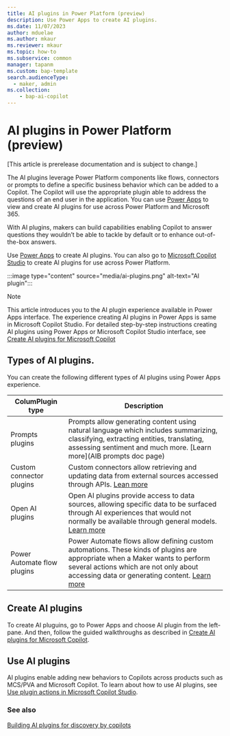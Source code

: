 ```yaml
---
title: AI plugins in Power Platform (preview)
description: Use Power Apps to create AI plugins.
ms.date: 11/07/2023
author: mduelae
ms.author: mkaur
ms.reviewer: mkaur
ms.topic: how-to
ms.subservice: common
manager: tapanm
ms.custom: bap-template
search.audienceType: 
  - maker, admin
ms.collection: 
    - bap-ai-copilot
---
```


# AI plugins in Power Platform (preview)

[This article is prerelease documentation and is subject to change.]

The AI plugins leverage Power Platform components like flows, connectors or prompts to define a specific business behavior which can be added to a Copilot. The Copilot will use the appropriate plugin able to address the questions of an end user in the application. You can use [Power Apps](https://make.powerapps.com) to view and create AI plugins for use across Power Platform and Microsoft 365. 

With AI plugins, makers can build capabilities enabling Copilot to answer questions they wouldn’t be able to tackle by default or to enhance out-of-the-box answers.

Use [Power Apps](https://make.powerapps.com/) to create AI plugins. You can also go to [Microsoft Copilot Studio](/microsoft-copilot-studio/copilot-plugins-overview) to create AI plugins for use across Power Platform.

:::image type="content" source="media/ai-plugins.png" alt-text="AI plugin":::

> [!NOTE]
> This article introduces you to the AI plugin experience available in Power Apps interface. The experience creating AI plugins in Power Apps is same in Microsoft Copilot Studio. For detailed step-by-step instructions creating AI plugins using Power Apps or Microsoft Copilot Studio interface, see [Create AI plugins for Microsoft Copilot](/microsoft-copilot-studio/copilot-ai-plugins)

## Types of AI plugins.

You can create the following different types of AI plugins using Power Apps experience.


|ColumPlugin type  |Description  |
|---------|---------|
|Prompts plugins     | Prompts allow generating content using natural language which includes summarizing, classifying, extracting entities, translating, assessing sentiment and much more. [Learn more](AIB prompts doc page)   |
|Custom connector plugins     | Custom connectors allow retrieving and updating data from external sources accessed through APIs. [Lean more](/connectors/custom-connectors)  |
|Open AI plugins       | Open AI plugins provide access to data sources, allowing specific data to be surfaced through AI experiences that would not normally be available through general models. [Learn more](https://platform.openai.com/docs/plugins/introduction) |
|Power Automate flow plugins     | Power Automate flows allow defining custom automations. These kinds of plugins are appropriate when a Maker wants to perform several actions which are not only about accessing data or generating content. [Learn more](/power-automate) |


## Create AI plugins

To create AI pluguins, go to Power Apps and choose AI plugin from the left-pane. And then, follow the guided walkthroughs as described in [Create AI plugins for Microsoft Copilot](/microsoft-copilot-studio/copilot-ai-plugins).

## Use AI plugins
AI plugins enable adding new behaviors to Copilots across products such as MCS/PVA and Microsoft Copilot. To learn about how to use AI plugins, see [Use plugin actions in Microsoft Copilot Studio](/power-virtual-agents/advanced-plugin-actions).

### See also

[Building  AI plugins for discovery by copilots](build-ai-plugin-for-copilot.md)
